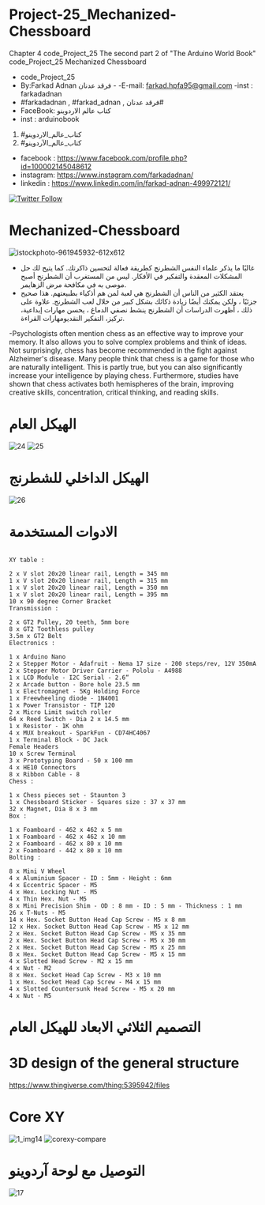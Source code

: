 # Project-25_Mechanized-Chessboard
Chapter 4 code_Project_25 The second part 2 of "The Arduino World Book" code_Project_25  Mechanized Chessboard  
- code_Project_25
-  By:Farkad Adnan فرقد عدنان - 
 -E-mail: farkad.hpfa95@gmail.com 
-inst : farkadadnan 
- #farkadadnan , #farkad_adnan , فرقد عدنان# 
- FaceBook: كتاب عالم الاردوينو 
- inst : arduinobook
1. #كتاب_عالم_الاردوينو
2. #كتاب_عالم_الآردوينو

* facebook : https://www.facebook.com/profile.php?id=100002145048612
* instagram:  https://www.instagram.com/farkadadnan/
* linkedin : https://www.linkedin.com/in/farkad-adnan-499972121/

 <p>
 <a href='https://mobile.twitter.com/farkadadnan'>
        <img alt="Twitter Follow" src="https://img.shields.io/twitter/follow/farkadadnan?label=%40farkadadnan&style=social" alt='Twitter' align="center"/>
    </a>
</p>

# Mechanized-Chessboard
![istockphoto-961945932-612x612](https://user-images.githubusercontent.com/35774039/170603179-021a32d5-7318-4196-ad7f-71602757b251.jpg)
- غالبًا ما يذكر علماء النفس الشطرنج كطريقة فعالة لتحسين ذاكرتك. كما يتيح لك حل المشكلات المعقدة والتفكير في الأفكار. ليس من المستغرب أن الشطرنج أصبح موصى به في مكافحة مرض الزهايمر.
- يعتقد الكثير من الناس أن الشطرنج هي لعبة لمن هم أذكياء بطبيعتهم. هذا صحيح جزئيًا ، ولكن يمكنك أيضًا زيادة ذكائك بشكل كبير من خلال لعب الشطرنج. علاوة على ذلك ، أظهرت الدراسات أن الشطرنج ينشط نصفي الدماغ ، يحسن مهارات إبداعية، تركيز، التفكير النقديومهارات القراءة.

-Psychologists often mention chess as an effective way to improve your memory. It also allows you to solve complex problems and think of ideas. Not surprisingly, chess has become recommended in the fight against Alzheimer's disease.
Many people think that chess is a game for those who are naturally intelligent. This is partly true, but you can also significantly increase your intelligence by playing chess. Furthermore, studies have shown that chess activates both hemispheres of the brain, improving creative skills, concentration, critical thinking, and reading skills.
# الهيكل العام

![24](https://user-images.githubusercontent.com/35774039/170603395-ea3d7238-3b0f-48be-8f32-bc18419d6eb7.JPG)
![25](https://user-images.githubusercontent.com/35774039/170603400-90556b32-1ab4-46ca-b320-51d9d3acc4ec.JPG)

# الهيكل الداخلي للشطرنج
![26](https://user-images.githubusercontent.com/35774039/170603456-84a15cf0-0b5a-462a-b8bf-a7ba5f0afa6d.JPG)
# الادوات المستخدمة
```

XY table :

2 x V slot 20x20 linear rail, Length = 345 mm
1 x V slot 20x20 linear rail, Length = 315 mm
1 x V slot 20x20 linear rail, Length = 350 mm
1 x V slot 20x20 linear rail, Length = 395 mm
10 x 90 degree Corner Bracket
Transmission :

2 x GT2 Pulley, 20 teeth, 5mm bore
8 x GT2 Toothless pulley
3.5m x GT2 Belt
Electronics :

1 x Arduino Nano
2 x Stepper Motor - Adafruit - Nema 17 size - 200 steps/rev, 12V 350mA
2 x Stepper Motor Driver Carrier - Pololu - A4988
1 x LCD Module - I2C Serial - 2.6“
2 x Arcade button - Bore hole 23.5 mm
1 x Electromagnet - 5Kg Holding Force
1 x Freewheeling diode - 1N4001
1 x Power Transistor - TIP 120
2 x Micro Limit switch roller
64 x Reed Switch - Dia 2 x 14.5 mm
1 x Resistor - 1K ohm
4 x MUX breakout - SparkFun - CD74HC4067
1 x Terminal Block - DC Jack
Female Headers
10 x Screw Terminal
3 x Prototyping Board - 50 x 100 mm
4 x HE10 Connectors
8 x Ribbon Cable - 8
Chess :

1 x Chess pieces set - Staunton 3
1 x Chessboard Sticker - Squares size : 37 x 37 mm
32 x Magnet, Dia 8 x 3 mm
Box :

1 x Foamboard - 462 x 462 x 5 mm
1 x Foamboard - 462 x 462 x 10 mm
2 x Foamboard - 462 x 80 x 10 mm
2 x Foamboard - 442 x 80 x 10 mm
Bolting :

8 x Mini V Wheel
4 x Aluminium Spacer - ID : 5mm - Height : 6mm
4 x Eccentric Spacer - M5
4 x Hex. Locking Nut - M5
4 x Thin Hex. Nut - M5
8 x Mini Precision Shim - OD : 8 mm - ID : 5 mm - Thickness : 1 mm
26 x T-Nuts - M5
14 x Hex. Socket Button Head Cap Screw - M5 x 8 mm
12 x Hex. Socket Button Head Cap Screw - M5 x 12 mm
2 x Hex. Socket Button Head Cap Screw - M5 x 35 mm
2 x Hex. Socket Button Head Cap Screw - M5 x 30 mm
2 x Hex. Socket Button Head Cap Screw - M5 x 25 mm
8 x Hex. Socket Button Head Cap Screw - M5 x 15 mm
4 x Slotted Head Screw - M2 x 15 mm
4 x Nut - M2
8 x Hex. Socket Head Cap Screw - M3 x 10 mm
1 x Hex. Socket Head Cap Screw - M4 x 15 mm
4 x Slotted Countersunk Head Screw - M5 x 20 mm
4 x Nut - M5
```


# التصميم الثلاثي الابعاد للهيكل العام
# 3D design of the general structure
https://www.thingiverse.com/thing:5395942/files

# Core XY
![1_img14](https://user-images.githubusercontent.com/35774039/170605331-2bbf06c1-792f-4818-b1c6-6e0b5bbf9049.jpg)
![corexy-compare](https://user-images.githubusercontent.com/35774039/170605381-1d2aee46-94fa-494d-80fe-c5e5e3ec6923.jpg)

# التوصيل مع لوحة آردوينو 
![17](https://user-images.githubusercontent.com/35774039/170810495-f8e45b1c-a002-44cb-8eda-e1d5e27938d6.JPG)


